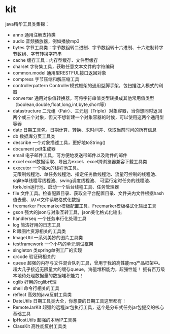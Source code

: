 # kit
java精华工具类集锦：

- anno 通用注解支持类
- audio 音频播放器，例如播放mp3
- bytes 字节工具类：字节数组转二进制、字节数组转十六进制、十六进制转字节数组、字节转换字符串
- cache 缓存工具：内存型缓存、文件型缓存
- charset 字符集工具，获取任意文本文件的字符编码
- common.model 通用型RESTFUL接口返回对象
- compress 字节压缩和解压缩工具
- controllerpattern Controller模式框架的通用型脚手架，包扫描注入模式的利器
- converter 通用对象值转换器，可将字符串值类型转换成其他常用值类型（boolean,double,float,long,int,byte,short等）
- datastructure 二元组（Pair）、三元组（Triple）对象容器，当你想同时返回两个或三个对象，但又不想新建一个对象容器的时候，可以使用这两个通用型容器
- date 日期工具包。日期计算、转换、求时间差、获取当前时间的所有信息
- db 数据库分页工具类
- describe 一个对象描述工具，更好地toString()
- document pdf生成器
- email 电子邮件工具，可方便地发送带邮件以及附件的邮件
- excel  excel数据读取、导出为excel、excel跨浏览器兼容下载工具类
- executor 一个强大的线程池工具。  
无限制线程池、单任务线程池、指定任务数线程池、流量可控制的线程池、
sqlite单线程写线程池、swing调度线程池、
可运行定时任务的线程池、forkJoin运行池、启动一个后台线程工具、任务管理器
- file 文件工具。检查配置目录、获取全平台配置目录、文件夹内文件根据hash值去重、从txt文件读取格式化数据
- freemarker Freemarker模板配置工具、Freemarker模板格式化输出工具
- gson 强大的json与对象互转工具，json美化格式化输出
- handlerseq 一个任务串行化处理工具
- log 简洁好用的日志工具
- R 跟图片资源相关的工具类
- ImageUtil 一系列美妙的图片工具类
- testframework 一个小巧的单元测试框架
- singleton 类spring单例工厂的实现
- qrcode 验证码相关的
- queue  超强的内存与文件混合队列工具，曾用于我的高性能mq产品框架中。
超大几乎接近无限量大的缓存queue，海量堆积能力，超强性能！
拥有百万级本地待处理数据量的数据堆积能力！
- cglib 好用的cglib代理
- shell  命令行相关的工具
- reflect 高效的java反射工具类
- DateUtils 日期工具类大全，你想要的日期工具这里都有！
- RemoteJarKit 超强的远程jar包执行工具，这个是分布式任务jar包提交的核心基础工具
- IpHostUtils  超强的本地IP工具类
- ClassKit     高性能反射工具类
